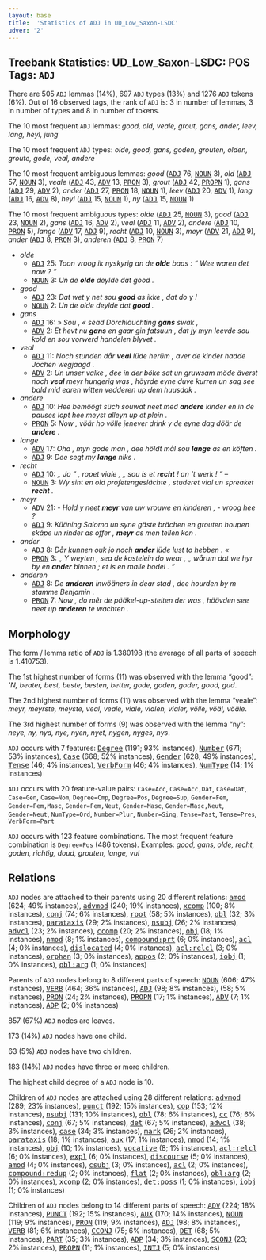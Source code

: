 ```yaml
---
layout: base
title:  'Statistics of ADJ in UD_Low_Saxon-LSDC'
udver: '2'
---
```


## Treebank Statistics: UD_Low_Saxon-LSDC: POS Tags: `ADJ`

There are 505 `ADJ` lemmas (14%), 697 `ADJ` types (13%) and 1276 `ADJ` tokens (6%).
Out of 16 observed tags, the rank of `ADJ` is: 3 in number of lemmas, 3 in number of types and 8 in number of tokens.

The 10 most frequent `ADJ` lemmas: <em>good, old, veale, grout, gans, ander, leev, lang, heyl, jung</em>

The 10 most frequent `ADJ` types:  <em>olde, good, gans, goden, grouten, olden, groute, gode, veal, andere</em>

The 10 most frequent ambiguous lemmas: <em>good</em> (<tt><a href="nds_lsdc-pos-ADJ.html">ADJ</a></tt> 76, <tt><a href="nds_lsdc-pos-NOUN.html">NOUN</a></tt> 3), <em>old</em> (<tt><a href="nds_lsdc-pos-ADJ.html">ADJ</a></tt> 57, <tt><a href="nds_lsdc-pos-NOUN.html">NOUN</a></tt> 3), <em>veale</em> (<tt><a href="nds_lsdc-pos-ADJ.html">ADJ</a></tt> 43, <tt><a href="nds_lsdc-pos-ADV.html">ADV</a></tt> 13, <tt><a href="nds_lsdc-pos-PRON.html">PRON</a></tt> 3), <em>grout</em> (<tt><a href="nds_lsdc-pos-ADJ.html">ADJ</a></tt> 42, <tt><a href="nds_lsdc-pos-PROPN.html">PROPN</a></tt> 1), <em>gans</em> (<tt><a href="nds_lsdc-pos-ADJ.html">ADJ</a></tt> 29, <tt><a href="nds_lsdc-pos-ADV.html">ADV</a></tt> 2), <em>ander</em> (<tt><a href="nds_lsdc-pos-ADJ.html">ADJ</a></tt> 27, <tt><a href="nds_lsdc-pos-PRON.html">PRON</a></tt> 18, <tt><a href="nds_lsdc-pos-NOUN.html">NOUN</a></tt> 1), <em>leev</em> (<tt><a href="nds_lsdc-pos-ADJ.html">ADJ</a></tt> 20, <tt><a href="nds_lsdc-pos-ADV.html">ADV</a></tt> 1), <em>lang</em> (<tt><a href="nds_lsdc-pos-ADJ.html">ADJ</a></tt> 16, <tt><a href="nds_lsdc-pos-ADV.html">ADV</a></tt> 8), <em>heyl</em> (<tt><a href="nds_lsdc-pos-ADJ.html">ADJ</a></tt> 15, <tt><a href="nds_lsdc-pos-NOUN.html">NOUN</a></tt> 1), <em>ny</em> (<tt><a href="nds_lsdc-pos-ADJ.html">ADJ</a></tt> 15, <tt><a href="nds_lsdc-pos-NOUN.html">NOUN</a></tt> 1)

The 10 most frequent ambiguous types:  <em>olde</em> (<tt><a href="nds_lsdc-pos-ADJ.html">ADJ</a></tt> 25, <tt><a href="nds_lsdc-pos-NOUN.html">NOUN</a></tt> 3), <em>good</em> (<tt><a href="nds_lsdc-pos-ADJ.html">ADJ</a></tt> 23, <tt><a href="nds_lsdc-pos-NOUN.html">NOUN</a></tt> 2), <em>gans</em> (<tt><a href="nds_lsdc-pos-ADJ.html">ADJ</a></tt> 16, <tt><a href="nds_lsdc-pos-ADV.html">ADV</a></tt> 2), <em>veal</em> (<tt><a href="nds_lsdc-pos-ADJ.html">ADJ</a></tt> 11, <tt><a href="nds_lsdc-pos-ADV.html">ADV</a></tt> 2), <em>andere</em> (<tt><a href="nds_lsdc-pos-ADJ.html">ADJ</a></tt> 10, <tt><a href="nds_lsdc-pos-PRON.html">PRON</a></tt> 5), <em>lange</em> (<tt><a href="nds_lsdc-pos-ADV.html">ADV</a></tt> 17, <tt><a href="nds_lsdc-pos-ADJ.html">ADJ</a></tt> 9), <em>recht</em> (<tt><a href="nds_lsdc-pos-ADJ.html">ADJ</a></tt> 10, <tt><a href="nds_lsdc-pos-NOUN.html">NOUN</a></tt> 3), <em>meyr</em> (<tt><a href="nds_lsdc-pos-ADV.html">ADV</a></tt> 21, <tt><a href="nds_lsdc-pos-ADJ.html">ADJ</a></tt> 9), <em>ander</em> (<tt><a href="nds_lsdc-pos-ADJ.html">ADJ</a></tt> 8, <tt><a href="nds_lsdc-pos-PRON.html">PRON</a></tt> 3), <em>anderen</em> (<tt><a href="nds_lsdc-pos-ADJ.html">ADJ</a></tt> 8, <tt><a href="nds_lsdc-pos-PRON.html">PRON</a></tt> 7)


* <em>olde</em>
  * <tt><a href="nds_lsdc-pos-ADJ.html">ADJ</a></tt> 25: <em>Toon vroog ik nyskyrig an de <b>olde</b> baas : “ Wee waren det now ? ”</em>
  * <tt><a href="nds_lsdc-pos-NOUN.html">NOUN</a></tt> 3: <em>Un de <b>olde</b> deylde dat good .</em>
* <em>good</em>
  * <tt><a href="nds_lsdc-pos-ADJ.html">ADJ</a></tt> 23: <em>Dat wet y net sou <b>good</b> as ikke , dat do y !</em>
  * <tt><a href="nds_lsdc-pos-NOUN.html">NOUN</a></tt> 2: <em>Un de olde deylde dat <b>good</b> .</em>
* <em>gans</em>
  * <tt><a href="nds_lsdc-pos-ADJ.html">ADJ</a></tt> 16: <em>» Sou , « sead Dörchläuchting <b>gans</b> swak ,</em>
  * <tt><a href="nds_lsdc-pos-ADV.html">ADV</a></tt> 2: <em>Et hevt nu <b>gans</b> en gaar gin fatsuun , dat jy myn leevde sou kold en sou vorwerd handelen blyvet .</em>
* <em>veal</em>
  * <tt><a href="nds_lsdc-pos-ADJ.html">ADJ</a></tt> 11: <em>Noch stunden dår <b>veal</b> lüde herüm , aver de kinder hadde Jochen wegjaagd .</em>
  * <tt><a href="nds_lsdc-pos-ADV.html">ADV</a></tt> 2: <em>Un unser valke , dee in der böke sat un gruwsam möde äverst noch <b>veal</b> meyr hungerig was , höyrde eyne duve kurren un sag see bald mid earen witten vedderen up dem huusdak .</em>
* <em>andere</em>
  * <tt><a href="nds_lsdc-pos-ADJ.html">ADJ</a></tt> 10: <em>Hee bemöögt süch souwat neet med <b>andere</b> kinder en in de pauses lopt hee meyst alleyn up et plein .</em>
  * <tt><a href="nds_lsdc-pos-PRON.html">PRON</a></tt> 5: <em>Now , vöär ho völle jenever drink y de eyne dag döär de <b>andere</b> .</em>
* <em>lange</em>
  * <tt><a href="nds_lsdc-pos-ADV.html">ADV</a></tt> 17: <em>Oha , myn gode man , dee höldt mål sou <b>lange</b> as en köften .</em>
  * <tt><a href="nds_lsdc-pos-ADJ.html">ADJ</a></tt> 9: <em>Dee segt my <b>lange</b> niks .</em>
* <em>recht</em>
  * <tt><a href="nds_lsdc-pos-ADJ.html">ADJ</a></tt> 10: <em>„ Jo “ , ropet viale , „ sou is et <b>recht</b> ! an 't werk ! “ –</em>
  * <tt><a href="nds_lsdc-pos-NOUN.html">NOUN</a></tt> 3: <em>Wy sint en old profetengeslächte , studeret vial un spreaket <b>recht</b> .</em>
* <em>meyr</em>
  * <tt><a href="nds_lsdc-pos-ADV.html">ADV</a></tt> 21: <em>- Hold y neet <b>meyr</b> van uw vrouwe en kinderen , - vroog hee ?</em>
  * <tt><a href="nds_lsdc-pos-ADJ.html">ADJ</a></tt> 9: <em>Küäning Salomo un syne gäste brächen en grouten houpen skåpe un rinder as offer , <b>meyr</b> as men tellen kon .</em>
* <em>ander</em>
  * <tt><a href="nds_lsdc-pos-ADJ.html">ADJ</a></tt> 8: <em>Dår kunnen ouk jo noch <b>ander</b> lüde lust to hebben . «</em>
  * <tt><a href="nds_lsdc-pos-PRON.html">PRON</a></tt> 3: <em>„ Y weyten , sea de kastelein do wear , „ wårum dat we hyr by en <b>ander</b> binnen ; et is en malle bodel . “</em>
* <em>anderen</em>
  * <tt><a href="nds_lsdc-pos-ADJ.html">ADJ</a></tt> 8: <em>De <b>anderen</b> inwöäners in dear stad , dee hourden by m stamme Benjamin .</em>
  * <tt><a href="nds_lsdc-pos-PRON.html">PRON</a></tt> 7: <em>Now , do mêr de pöäkel-up-stelten der was , höövden see neet up <b>anderen</b> te wachten .</em>

## Morphology

The form / lemma ratio of `ADJ` is 1.380198 (the average of all parts of speech is 1.410753).

The 1st highest number of forms (11) was observed with the lemma “good”: <em>'N, beater, best, beste, besten, better, gode, goden, goder, good, gud</em>.

The 2nd highest number of forms (11) was observed with the lemma “veale”: <em>meyr, meyrste, meyste, veal, veale, viale, vialen, vialer, völle, vöäl, vöäle</em>.

The 3rd highest number of forms (9) was observed with the lemma “ny”: <em>neye, ny, nyd, nye, nyen, nyet, nygen, nyges, nys</em>.

`ADJ` occurs with 7 features: <tt><a href="nds_lsdc-feat-Degree.html">Degree</a></tt> (1191; 93% instances), <tt><a href="nds_lsdc-feat-Number.html">Number</a></tt> (671; 53% instances), <tt><a href="nds_lsdc-feat-Case.html">Case</a></tt> (668; 52% instances), <tt><a href="nds_lsdc-feat-Gender.html">Gender</a></tt> (628; 49% instances), <tt><a href="nds_lsdc-feat-Tense.html">Tense</a></tt> (46; 4% instances), <tt><a href="nds_lsdc-feat-VerbForm.html">VerbForm</a></tt> (46; 4% instances), <tt><a href="nds_lsdc-feat-NumType.html">NumType</a></tt> (14; 1% instances)

`ADJ` occurs with 20 feature-value pairs: `Case=Acc`, `Case=Acc,Dat`, `Case=Dat`, `Case=Gen`, `Case=Nom`, `Degree=Cmp`, `Degree=Pos`, `Degree=Sup`, `Gender=Fem`, `Gender=Fem,Masc`, `Gender=Fem,Neut`, `Gender=Masc`, `Gender=Masc,Neut`, `Gender=Neut`, `NumType=Ord`, `Number=Plur`, `Number=Sing`, `Tense=Past`, `Tense=Pres`, `VerbForm=Part`

`ADJ` occurs with 123 feature combinations.
The most frequent feature combination is `Degree=Pos` (486 tokens).
Examples: <em>good, gans, olde, recht, goden, richtig, doud, grouten, lange, vul</em>


## Relations

`ADJ` nodes are attached to their parents using 20 different relations: <tt><a href="nds_lsdc-dep-amod.html">amod</a></tt> (624; 49% instances), <tt><a href="nds_lsdc-dep-advmod.html">advmod</a></tt> (240; 19% instances), <tt><a href="nds_lsdc-dep-xcomp.html">xcomp</a></tt> (100; 8% instances), <tt><a href="nds_lsdc-dep-conj.html">conj</a></tt> (74; 6% instances), <tt><a href="nds_lsdc-dep-root.html">root</a></tt> (58; 5% instances), <tt><a href="nds_lsdc-dep-obl.html">obl</a></tt> (32; 3% instances), <tt><a href="nds_lsdc-dep-parataxis.html">parataxis</a></tt> (29; 2% instances), <tt><a href="nds_lsdc-dep-nsubj.html">nsubj</a></tt> (26; 2% instances), <tt><a href="nds_lsdc-dep-advcl.html">advcl</a></tt> (23; 2% instances), <tt><a href="nds_lsdc-dep-ccomp.html">ccomp</a></tt> (20; 2% instances), <tt><a href="nds_lsdc-dep-obj.html">obj</a></tt> (18; 1% instances), <tt><a href="nds_lsdc-dep-nmod.html">nmod</a></tt> (8; 1% instances), <tt><a href="nds_lsdc-dep-compound-prt.html">compound:prt</a></tt> (6; 0% instances), <tt><a href="nds_lsdc-dep-acl.html">acl</a></tt> (4; 0% instances), <tt><a href="nds_lsdc-dep-dislocated.html">dislocated</a></tt> (4; 0% instances), <tt><a href="nds_lsdc-dep-acl-relcl.html">acl:relcl</a></tt> (3; 0% instances), <tt><a href="nds_lsdc-dep-orphan.html">orphan</a></tt> (3; 0% instances), <tt><a href="nds_lsdc-dep-appos.html">appos</a></tt> (2; 0% instances), <tt><a href="nds_lsdc-dep-iobj.html">iobj</a></tt> (1; 0% instances), <tt><a href="nds_lsdc-dep-obl-arg.html">obl:arg</a></tt> (1; 0% instances)

Parents of `ADJ` nodes belong to 8 different parts of speech: <tt><a href="nds_lsdc-pos-NOUN.html">NOUN</a></tt> (606; 47% instances), <tt><a href="nds_lsdc-pos-VERB.html">VERB</a></tt> (464; 36% instances), <tt><a href="nds_lsdc-pos-ADJ.html">ADJ</a></tt> (98; 8% instances),  (58; 5% instances), <tt><a href="nds_lsdc-pos-PRON.html">PRON</a></tt> (24; 2% instances), <tt><a href="nds_lsdc-pos-PROPN.html">PROPN</a></tt> (17; 1% instances), <tt><a href="nds_lsdc-pos-ADV.html">ADV</a></tt> (7; 1% instances), <tt><a href="nds_lsdc-pos-ADP.html">ADP</a></tt> (2; 0% instances)

857 (67%) `ADJ` nodes are leaves.

173 (14%) `ADJ` nodes have one child.

63 (5%) `ADJ` nodes have two children.

183 (14%) `ADJ` nodes have three or more children.

The highest child degree of a `ADJ` node is 10.

Children of `ADJ` nodes are attached using 28 different relations: <tt><a href="nds_lsdc-dep-advmod.html">advmod</a></tt> (289; 23% instances), <tt><a href="nds_lsdc-dep-punct.html">punct</a></tt> (192; 15% instances), <tt><a href="nds_lsdc-dep-cop.html">cop</a></tt> (153; 12% instances), <tt><a href="nds_lsdc-dep-nsubj.html">nsubj</a></tt> (131; 10% instances), <tt><a href="nds_lsdc-dep-obl.html">obl</a></tt> (78; 6% instances), <tt><a href="nds_lsdc-dep-cc.html">cc</a></tt> (76; 6% instances), <tt><a href="nds_lsdc-dep-conj.html">conj</a></tt> (67; 5% instances), <tt><a href="nds_lsdc-dep-det.html">det</a></tt> (67; 5% instances), <tt><a href="nds_lsdc-dep-advcl.html">advcl</a></tt> (38; 3% instances), <tt><a href="nds_lsdc-dep-case.html">case</a></tt> (34; 3% instances), <tt><a href="nds_lsdc-dep-mark.html">mark</a></tt> (26; 2% instances), <tt><a href="nds_lsdc-dep-parataxis.html">parataxis</a></tt> (18; 1% instances), <tt><a href="nds_lsdc-dep-aux.html">aux</a></tt> (17; 1% instances), <tt><a href="nds_lsdc-dep-nmod.html">nmod</a></tt> (14; 1% instances), <tt><a href="nds_lsdc-dep-obj.html">obj</a></tt> (10; 1% instances), <tt><a href="nds_lsdc-dep-vocative.html">vocative</a></tt> (8; 1% instances), <tt><a href="nds_lsdc-dep-acl-relcl.html">acl:relcl</a></tt> (6; 0% instances), <tt><a href="nds_lsdc-dep-expl.html">expl</a></tt> (6; 0% instances), <tt><a href="nds_lsdc-dep-discourse.html">discourse</a></tt> (5; 0% instances), <tt><a href="nds_lsdc-dep-amod.html">amod</a></tt> (4; 0% instances), <tt><a href="nds_lsdc-dep-csubj.html">csubj</a></tt> (3; 0% instances), <tt><a href="nds_lsdc-dep-acl.html">acl</a></tt> (2; 0% instances), <tt><a href="nds_lsdc-dep-compound-redup.html">compound:redup</a></tt> (2; 0% instances), <tt><a href="nds_lsdc-dep-flat.html">flat</a></tt> (2; 0% instances), <tt><a href="nds_lsdc-dep-obl-arg.html">obl:arg</a></tt> (2; 0% instances), <tt><a href="nds_lsdc-dep-xcomp.html">xcomp</a></tt> (2; 0% instances), <tt><a href="nds_lsdc-dep-det-poss.html">det:poss</a></tt> (1; 0% instances), <tt><a href="nds_lsdc-dep-iobj.html">iobj</a></tt> (1; 0% instances)

Children of `ADJ` nodes belong to 14 different parts of speech: <tt><a href="nds_lsdc-pos-ADV.html">ADV</a></tt> (224; 18% instances), <tt><a href="nds_lsdc-pos-PUNCT.html">PUNCT</a></tt> (192; 15% instances), <tt><a href="nds_lsdc-pos-AUX.html">AUX</a></tt> (170; 14% instances), <tt><a href="nds_lsdc-pos-NOUN.html">NOUN</a></tt> (119; 9% instances), <tt><a href="nds_lsdc-pos-PRON.html">PRON</a></tt> (119; 9% instances), <tt><a href="nds_lsdc-pos-ADJ.html">ADJ</a></tt> (98; 8% instances), <tt><a href="nds_lsdc-pos-VERB.html">VERB</a></tt> (81; 6% instances), <tt><a href="nds_lsdc-pos-CCONJ.html">CCONJ</a></tt> (75; 6% instances), <tt><a href="nds_lsdc-pos-DET.html">DET</a></tt> (68; 5% instances), <tt><a href="nds_lsdc-pos-PART.html">PART</a></tt> (35; 3% instances), <tt><a href="nds_lsdc-pos-ADP.html">ADP</a></tt> (34; 3% instances), <tt><a href="nds_lsdc-pos-SCONJ.html">SCONJ</a></tt> (23; 2% instances), <tt><a href="nds_lsdc-pos-PROPN.html">PROPN</a></tt> (11; 1% instances), <tt><a href="nds_lsdc-pos-INTJ.html">INTJ</a></tt> (5; 0% instances)

